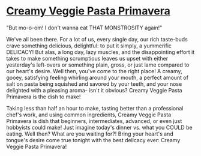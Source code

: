 # **<u>Creamy Veggie Pasta Primavera</u>**

"But mo-o-om! I don't wanna eat THAT MONSTROSITY again!" 

We've all been there. For a lot of us, every single day, our rich taste-buds crave something delicious, delightful: to put it simply, a yummerific DELICACY!  But alas, a long day, lazy muscles, and the disappointing effort it takes to make something scrumptious leaves us upset with either yesterday's left-overs or something plain, gross, or just lame compared to our heart's desire. Well then, you've come to the right place! A creamy, gooey, satisfying feeling whirling around your mouth, a perfect amount of salt on pasta being squished and savored by your teeth, and your nose delighted with a pleasing aroma- isn't it obvious? Creamy Veggie Pasta Primavera is the dish to make!

Taking less than half an hour to make, tasting better than a professional chef's work, and using common ingredients, Creamy Veggie Pasta Primavera is dish that beginners, intermediates, advanced, or even just hobbyists could make! Just imagine today's dinner vs. what you COULD be eating. Well then? What are you waiting for?! Bring your heart's and tongue's desire come true tonight with the best delicacy ever: Creamy Veggie Pasta Primavera!